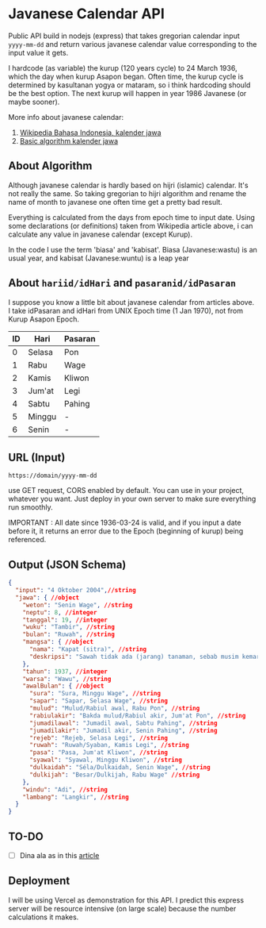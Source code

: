 <!--
 Copyright (c) 2022 jhagas
 
 This software is released under the MIT License.
 https://opensource.org/licenses/MIT
-->

# Javanese Calendar API
Public API build in nodejs (express) that takes gregorian calendar input `yyyy-mm-dd` and return various javanese calendar value corresponding to the input value it gets.

I hardcode (as variable) the kurup (120 years cycle) to 24 March 1936, which the day when kurup Asapon began. Often time, the kurup cycle is determined by kasultanan yogya or mataram, so i think hardcoding should be the best option. The next kurup will happen in year 1986 Javanese (or maybe sooner). 

More info about javanese calendar:
1. [Wikipedia Bahasa Indonesia, kalender jawa](https://id.wikipedia.org/wiki/Kalender_Jawa)
2. [Basic algorithm kalender jawa](http://kalenderimlek.blogspot.com/2017/11/warsa-lambang-dan-windu-dalam-kalender.html)

## About Algorithm
Although javanese calendar is hardly based on hijri (islamic) calendar. It's not really the same. So taking gregorian to hijri algorithm and rename the name of month to javanese one often time get a pretty bad result.

Everything is calculated from the days from epoch time to input date. Using some declarations (or definitions) taken from Wikipedia article above, i can calculate any value in javanese calendar (except Kurup).

In the code I use the term 'biasa' and 'kabisat'. Biasa (Javanese:wastu) is an usual year, and kabisat (Javanese:wuntu) is a leap year

## About `hariid/idHari` and `pasaranid/idPasaran`
I suppose you know a little bit about javanese calendar from articles above. I take idPasaran and idHari from UNIX Epoch time (1 Jan 1970), not from Kurup Asapon Epoch.

| ID | Hari | Pasaran |
|---|---|---|
| 0 | Selasa | Pon |
| 1 | Rabu | Wage |
| 2 | Kamis | Kliwon |
| 3 | Jum'at | Legi |
| 4 | Sabtu | Pahing |
| 5 | Minggu | - |
| 6 | Senin | - |

## URL (Input)
```
https://domain/yyyy-mm-dd
```

use GET request, CORS enabled by default. You can use in your project, whatever you want.
Just deploy in your own server to make sure everything run smoothly.

IMPORTANT : All date since 1936-03-24 is valid, and if you input a date before it, it returns an error due to the Epoch (beginning of kurup) being referenced.

## Output (JSON Schema)
```json
{
  "input": "4 Oktober 2004",//string
  "jawa": { //object
    "weton": "Senin Wage", //string
    "neptu": 8, //integer
    "tanggal": 19, //integer
    "wuku": "Tambir", //string
    "bulan": "Ruwah", //string
    "mangsa": { //object
      "nama": "Kapat (sitra)", //string
      "deskripsi": "Sawah tidak ada (jarang) tanaman, sebab musim kemarau, para petani mulai menggarap sawah untuk ditanami padi gaga, pohon kapuk mulai berbuah, burung-burung kecil mulai bertelur. Penampakannya/ibaratnya : waspa kumembeng jroning kalbu (sumber). Musim sumur kering, kapuk berbuah, tanam pisang. Pada masa ini kemarau berakhir." //string
    },
    "tahun": 1937, //integer
    "warsa": "Wawu", //string
    "awalBulan": { //object
      "sura": "Sura, Minggu Wage", //string
      "sapar": "Sapar, Selasa Wage", //string
      "mulud": "Mulud/Rabiul awal, Rabu Pon", //string
      "rabiulakir": "Bakda mulud/Rabiul akir, Jum'at Pon", //string
      "jumadilawal": "Jumadil awal, Sabtu Pahing", //string
      "jumadilakir": "Jumadil akir, Senin Pahing", //string
      "rejeb": "Rejeb, Selasa Legi", //string
      "ruwah": "Ruwah/Syaban, Kamis Legi", //string
      "pasa": "Pasa, Jum'at Kliwon", //string
      "syawal": "Syawal, Minggu Kliwon", //string
      "dulkaidah": "Séla/Dulkaidah, Senin Wage", //string
      "dulkijah": "Besar/Dulkijah, Rabu Wage" //string
    },
    "windu": "Adi", //string
    "lambang": "Langkir", //string
  }
}
```

## TO-DO
- [ ] Dina ala as in this [article](https://primbonjawa21.blogspot.com/2019/01/dina-ala-twangke-samparwangke.html)

## Deployment
I will be using Vercel as demonstration for this API. I predict this express server will be resource intensive (on large scale) because the number calculations it makes.